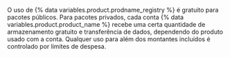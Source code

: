 O uso de {% data variables.product.prodname_registry %} é gratuito para pacotes públicos. Para pacotes privados, cada conta {% data variables.product.product_name %} recebe uma certa quantidade de armazenamento gratuito e transferência de dados, dependendo do produto usado com a conta. Qualquer uso para além dos montantes incluídos é controlado por limites de despesa.
